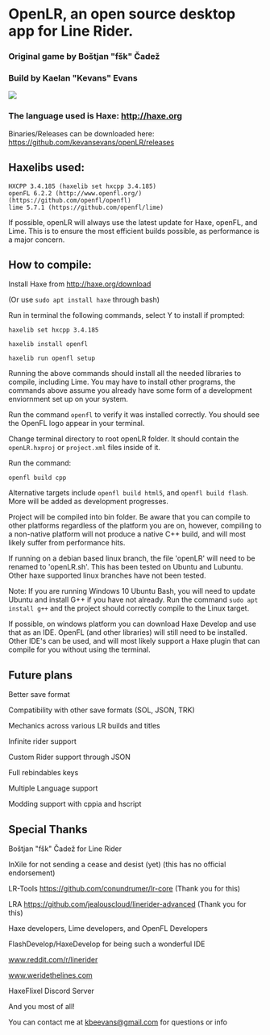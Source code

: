 # OpenLR, an open source desktop app for Line Rider.

### Original game by Boštjan "fšk" Čadež

### Build by Kaelan "Kevans" Evans

![](http://i.imgur.com/tfI0Lk2.gif)

### The language used is Haxe: http://haxe.org
	
Binaries/Releases can be downloaded here: https://github.com/kevansevans/openLR/releases

## Haxelibs used:
	
	HXCPP 3.4.185 (haxelib set hxcpp 3.4.185)
	openFL 6.2.2 (http://www.openfl.org/) (https://github.com/openfl/openfl)
	lime 5.7.1 (https://github.com/openfl/lime)
	
If possible, openLR will always use the latest update for Haxe, openFL, and Lime. This is to ensure the most efficient builds possible, as performance is a major concern.
	
## How to compile:
	
Install Haxe from http://haxe.org/download

(Or use `sudo apt install haxe` through bash)
	
Run in terminal the following commands, select Y to install if prompted:
	
	haxelib set hxcpp 3.4.185
	
	haxelib install openfl
	
	haxelib run openfl setup
	
Running the above commands should install all the needed libraries to compile, including Lime. You may have to install other
programs, the commands above assume you already have some form of a development enviornment set up on your system.

Run the command `openfl` to verify it was installed correctly. You should see the OpenFL logo appear in your terminal.

Change terminal directory to root openLR folder. It should contain the `openLR.hxproj` or `project.xml` files inside of it.

Run the command:
	
	openfl build cpp
	
Alternative targets include `openfl build html5`, and `openfl build flash`. More will be added as development progresses.
	
Project will be compiled into bin folder. Be aware that you can compile to other platforms regardless of the platform you are on,
however, compiling to a non-native platform will not produce a native C++ build, and will most likely suffer from performance hits.

If running on a debian based linux branch, the file 'openLR' will need to be renamed to 'openLR.sh'. This has been tested on Ubuntu and Lubuntu. Other haxe supported linux branches have not been tested.

Note: If you are running Windows 10 Ubuntu Bash, you will need to update Ubuntu and install G++ if you have not already. 
Run the command `sudo apt install g++` and the project should correctly compile to the Linux target.

If possible, on windows platform you can download Haxe Develop and use that as an IDE. OpenFL (and other libraries) will still need to be installed. Other IDE's can be used, and will most likely support a Haxe plugin that can compile for you without using the terminal.

## Future plans

Better save format

Compatibility with other save formats (SOL, JSON, TRK)

Mechanics across various LR builds and titles

Infinite rider support

Custom Rider support through JSON

Full rebindables keys

Multiple Language support

Modding support with cppia and hscript

## Special Thanks

Boštjan "fšk" Čadež for Line Rider

InXile for not sending a cease and desist (yet) (this has no official endorsement)

LR-Tools https://github.com/conundrumer/lr-core (Thank you for this)

LRA https://github.com/jealouscloud/linerider-advanced (Thank you for this)

Haxe developers, Lime developers, and OpenFL Developers

FlashDevelop/HaxeDevelop for being such a wonderful IDE

www.reddit.com/r/linerider

www.weridethelines.com

HaxeFlixel Discord Server

And you most of all!

You can contact me at kbeevans@gmail.com for questions or info
